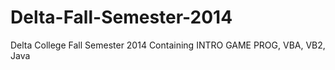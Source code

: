 Delta-Fall-Semester-2014
========================

Delta College Fall Semester 2014 Containing INTRO GAME PROG, VBA, VB2, Java
